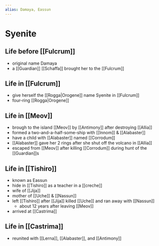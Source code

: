 ```yaml
---
alias: Damaya, Eassun 
---
```


# Syenite

## Life before [[Fulcrum]]

- original name Damaya
- a [[Guardian]] [[Schaffa]] brought her to the [[Fulcrum]]

## Life in [[Fulcrum]]

- give herself the [[Rogga|Orogene]] name Syenite in [[Fulcrum]]
- four-ring [[Rogga|Orogene]]

## Life in [[Meov]]

- brough to the island [[Meov]] by [[Antimony]] after destroying [[Allia]]
- formed a two-and-a-half-some-ship with [[Innom]] & [[Alabaster]]
- have a child with [[Alabaster]] named [[Corrodum]]
- [[Alabaster]] gave her 2 rings after she shut off the volcano in [[Allia]]
- escaped from [[Meov]] after killing [[Corrodum]] during hunt of the [[Guardian]]s

## Life in [[Tishiro]]

- known as Eassun
- hide in [[Tishiro]] as a teacher in a [[creche]]
- wife of [[Jija]]
- mother of [[Uche]] & [[Nassun]]
- left [[Tishiro]] after [[Jija]] killed [[Uche]] and ran away with [[Nassun]] 
	- about 12 years after leaving [[Meov]]
- arrived at [[Castrima]]

## Life in [[Castrima]]

- reunited with [[Lerna]], [[Alabaster]], and [[Antimony]]
